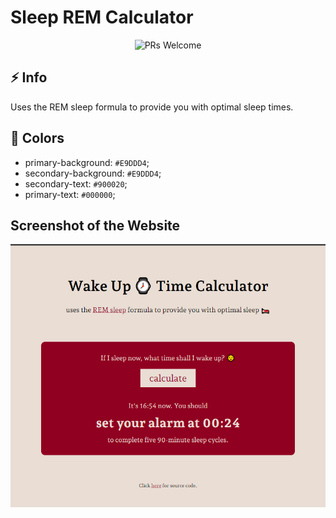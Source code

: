 # Sleep REM Calculator
<p align="center">
  <img  src="https://img.shields.io/badge/PRs-welcome-brightgreen.svg?style=flat-square"  alt="PRs Welcome">
</p>

## ⚡ Info
Uses the REM sleep formula to provide you with optimal sleep times. 

## 🎨 Colors
- primary-background: `#E9DDD4`;
- secondary-background: `#E9DDD4`;
- secondary-text: `#900020`;
- primary-text: `#000000`;

## Screenshot of the Website
<p float="left">
  <img src="screenshots/screenshot.PNG" width="700" />
</p>
<!--Ký Tên Khải-->